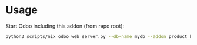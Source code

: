# Usage

Start Odoo including this addon (from repo root):

```bash
python3 scripts/nix_odoo_web_server.py --db-name mydb --addon product_brand_ecommerce
```
